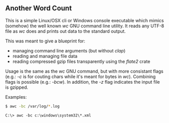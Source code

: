 ## Another Word Count

This is a simple Linux/OSX cli or Windows console executable which mimics (somehow) the well known *wc* GNU
command line utility. It reads any UTF-8 file as *wc* does and prints out data to the standard output.

This was meant to give a blueprint for: 

* managing command line arguments (but without *clap*)
* reading and managing file data
* reading compressed gzip files transparently using the *flate2* crate

Usage is the same as the *wc* GNU command, but with more consistant flags (e.g.: *-c* is for couting chars while it's meant for bytes in *wc*). Combining flags is possible (e.g.: *-bcw*).
In addition, the *-z* flag indicates the input file is gzipped.

Examples:

```bash
$ awc -bc /var/log/*.log
```

```cmd.exe
C:\> awc -bc c:\windows\system32\*.xml
```


